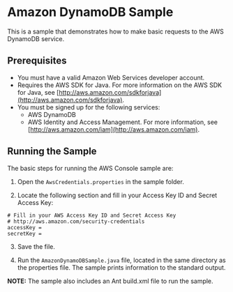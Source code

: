 # Amazon DynamoDB Sample

This is a sample that demonstrates how to make basic requests to the AWS DynamoDB service.
## Prerequisites

*   You must have a valid Amazon Web Services developer account.
*   Requires the AWS SDK for Java. For more information on the AWS SDK for Java, see [http://aws.amazon.com/sdkforjava](http://aws.amazon.com/sdkforjava).
*   You must be signed up for the following services:
    *   AWS DynamoDB
    *   AWS Identity and Access Management. For more information, see [http://aws.amazon.com/iam](http://aws.amazon.com/iam).

## Running the Sample

The basic steps for running the AWS Console sample are:

1.  Open the `AwsCredentials.properties` in the sample folder.

2.  Locate the following section and fill in your Access Key ID and Secret Access Key:

  ```
  # Fill in your AWS Access Key ID and Secret Access Key  
  # http://aws.amazon.com/security-credentials
  accessKey =  
  secretKey =  
  ```

3.  Save the file.

4.  Run the `AmazonDynamoDBSample.java` file, located in the same directory as the properties file. The sample prints information to the standard output.

**NOTE:** The sample also includes an Ant build.xml file to run the sample.
